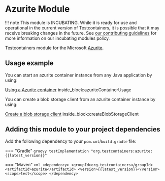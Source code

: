 # Azurite Module

!!! note
    This module is INCUBATING. While it is ready for use and operational in the current version of Testcontainers, it is possible that it may receive breaking changes in the future. See [our contributing guidelines](/contributing/#incubating-modules) for more information on our incubating modules policy.

Testcontainers module for the Microsoft [Azurite](https://github.com/Azure/Azurite).

## Usage example

You can start an azurite container instance from any Java application by using:

<!--codeinclude-->
[Using a Azurite container](../../modules/azurite/src/test/java/org/testcontainers/containers/AzuriteContainerTest.java) inside_block:azuriteContainerUsage
<!--/codeinclude-->

You can create a blob storage client from an azurite container instance by using:

<!--codeinclude-->
[Create a blob storage client](../../modules/azurite/src/test/java/org/testcontainers/containers/AzuriteContainerTest.java) inside_block:createBlobStorageClient
<!--/codeinclude-->

## Adding this module to your project dependencies

Add the following dependency to your `pom.xml`/`build.gradle` file:

=== "Gradle"
    ```groovy
    testImplementation "org.testcontainers:azurite:{{latest_version}}"
    ```

=== "Maven"
    ```xml
    <dependency>
        <groupId>org.testcontainers</groupId>
        <artifactId>azurite</artifactId>
        <version>{{latest_version}}</version>
        <scope>test</scope>
    </dependency>
    ```

